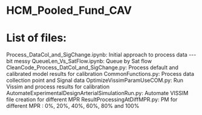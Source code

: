 # HCM_Pooled_Fund_CAV


# List of files: 

Process_DataCol_and_SigChange.ipynb: Initial approach to process data --- bit messy
QueueLen_Vs_SatFlow.ipynb: Queue by Sat flow
CleanCode_Process_DatCol_and_SigChange.py: Process default and calibrated model results for calibration
CommonFunctions.py: Process data collection point and Signal data 
OptimizeVissimParamUseCOM.py: Run Vissim and process results for calibration
AutomateExperimentalDesignArterialSimulationRun.py: Automate VISSIM file creation for different MPR
ResultProcessingAtDiffMPR.py: PM for different MPR : 0%, 20%, 40%, 60%, 80% and 100%
